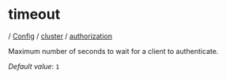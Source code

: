 # timeout

/ [Config](../../../index.md) / [cluster](../../index.md) / [authorization](../index.md) 

Maximum number of seconds to wait for a client to authenticate.

*Default value*: `1`
